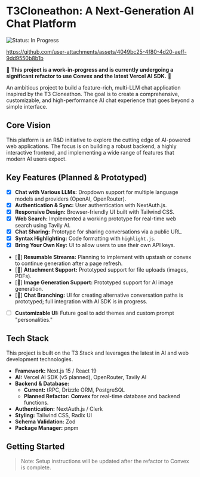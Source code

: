 # T3Cloneathon: A Next-Generation AI Chat Platform

![Status: In Progress](https://img.shields.io/badge/status-in%20progress-yellow)


https://github.com/user-attachments/assets/4049bc25-4f80-4d20-aeff-9dd9550b8b1b


🚧 **This project is a work-in-progress and is currently undergoing a significant refactor to use Convex and the latest Vercel AI SDK.** 🚧

An ambitious project to build a feature-rich, multi-LLM chat application inspired by the T3 Cloneathon. The goal is to create a comprehensive, customizable, and high-performance AI chat experience that goes beyond a simple interface.

## Core Vision

This platform is an R&D initiative to explore the cutting edge of AI-powered web applications. The focus is on building a robust backend, a highly interactive frontend, and implementing a wide range of features that modern AI users expect.

## Key Features (Planned & Prototyped)

-   [x] **Chat with Various LLMs:** Dropdown support for multiple language models and providers (OpenAI, OpenRouter).
-   [x] **Authentication & Sync:** User authentication with NextAuth.js.
-   [x] **Responsive Design:** Browser-friendly UI built with Tailwind CSS.
-   [x] **Web Search:** Implemented a working prototype for real-time web search using Tavily AI.
-   [x] **Chat Sharing:** Prototype for sharing conversations via a public URL.
-   [x] **Syntax Highlighting:** Code formatting with `highlight.js`.
-   [x] **Bring Your Own Key:** UI to allow users to use their own API keys.
-   [🚧] **Resumable Streams:** Planning to implement with upstash or convex to continue generation after a page refresh.
-   [🚧] **Attachment Support:** Prototyped support for file uploads (images, PDFs).
-   [🚧] **Image Generation Support:** Prototyped support for AI image generation.
-   [🚧] **Chat Branching:** UI for creating alternative conversation paths is prototyped; full integration with AI SDK is in progress.
-   [ ] **Customizable UI:** Future goal to add themes and custom prompt "personalities."

## Tech Stack

This project is built on the T3 Stack and leverages the latest in AI and web development technologies.

-   **Framework:** Next.js 15 / React 19
-   **AI:** Vercel AI SDK (v5 planned), OpenRouter, Tavily AI
-   **Backend & Database:**
    -   **Current:** tRPC, Drizzle ORM, PostgreSQL
    -   **Planned Refactor:** **Convex** for real-time database and backend functions.
-   **Authentication:** NextAuth.js / Clerk
-   **Styling:** Tailwind CSS, Radix UI
-   **Schema Validation:** Zod
-   **Package Manager:** pnpm

## Getting Started

> Note: Setup instructions will be updated after the refactor to Convex is complete.
